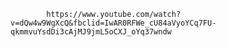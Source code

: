             https://www.youtube.com/watch?v=dQw4w9WgXcQ&fbclid=IwAR0RFWe_cU84aVyoYCq7FU-qkmmvuYsdDi3cAjMJ9jmL5oCXJ_oYq37wndw
